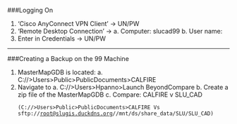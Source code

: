 ###Logging On

  1. ‘Cisco AnyConnect VPN Client’ → UN/PW
  2.	‘Remote Desktop Connection’ →
    a.	Computer: slucad99
    b.	User name: 
  3.	Enter in Credentials → UN/PW


---
###Creating a Backup on the 99 Machine
  1.	MasterMapGDB is located:
    a.	C://>Users>Public>PublicDocuments>CALFIRE
  5.	Navigate to 
    a.	C://>Users>Hpanno>Launch BeyondCompare
    b.	Create a zip file of the MasterMapGDB
    c.	Compare: CALFIRE v SLU_CAD
    <pre><code>(C://>Users>Public>PublicDocuments>CALFIRE Vs sftp://root@slugis.duckdns.org//mnt/ds/share_data/SLU/SLU_CAD)</code></pre>
	

